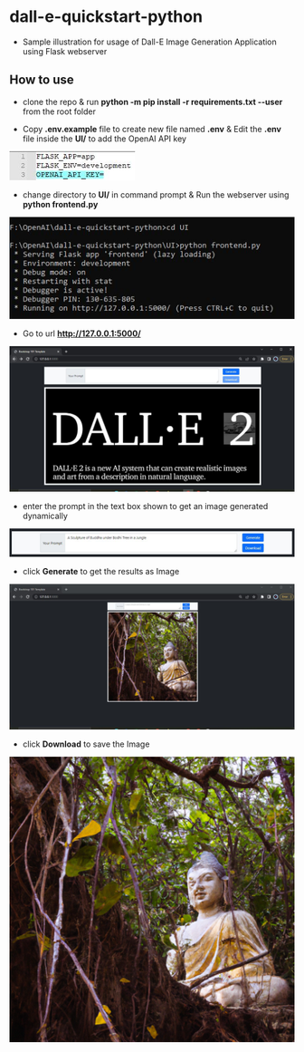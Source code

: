 # dall-e-quickstart-python

- Sample illustration for usage of Dall-E Image Generation Application using Flask webserver

## How to use

- clone the repo & run **python -m pip install -r requirements.txt --user** from the root folder

- Copy **.env.example** file to create new file named **.env** & Edit the **.env** file inside the **UI/** to add the OpenAI API key

![](https://github.com/Palani-SN/dall-e-quickstart-python/blob/main/images/AddAPIToken.JPG?raw=true)

- change directory to **UI/** in command prompt & Run the webserver using **python frontend.py**

![](https://github.com/Palani-SN/dall-e-quickstart-python/blob/main/images/StepsToRun.JPG?raw=true)

- Go to url **http://127.0.0.1:5000/** 

![](https://github.com/Palani-SN/dall-e-quickstart-python/blob/main/images/HomePage.JPG?raw=true)

- enter the prompt in the text box shown to get an image generated dynamically

![](https://github.com/Palani-SN/dall-e-quickstart-python/blob/main/images/SampleInput.JPG?raw=true)

- click **Generate** to get the results as Image

![](https://github.com/Palani-SN/dall-e-quickstart-python/blob/main/images/Response.JPG?raw=true)

- click **Download** to save the Image

![](https://github.com/Palani-SN/dall-e-quickstart-python/blob/main/images/ResponseImage.png?raw=true)